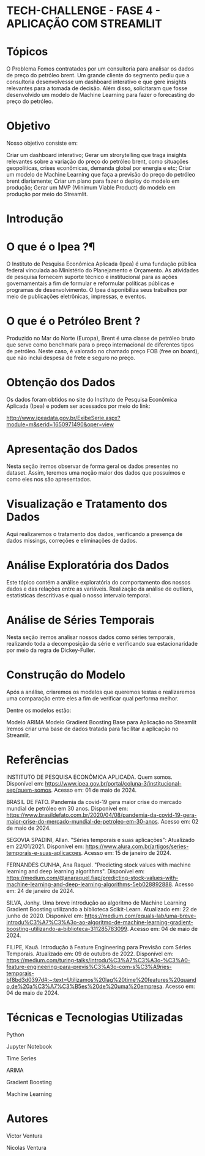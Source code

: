 # TECH-CHALLENGE - FASE 4 - APLICAÇÃO COM STREAMLIT
# Tópicos
O Problema
Fomos contratados por um consultoria para analisar os dados de preço do petróleo brent. Um grande cliente do segmento pediu que a consultoria desenvolvesse um dashboard interativo e que gere insights relevantes para a tomada de decisão. Além disso, solicitaram que fosse desenvolvido um modelo de Machine Learning para fazer o forecasting do preço do petróleo.

# Objetivo
Nosso objetivo consiste em:

Criar um dashboard interativo;
Gerar um strorytelling que traga insights relevantes sobre a variação do preço do petróleo brent, como situações geopolíticas, crises econômicas, demanda global por energia e etc;
Criar um modelo de Machine Learning que faça a previsão do preço do petróleo brent diariamente;
Criar um plano para fazer o deploy do modelo em produção;
Gerar um MVP (Minimum Viable Product) do modelo em produção por meio do Streamlit.
# Introdução
# O que é o Ipea ?¶
O Instituto de Pesquisa Econômica Aplicada (Ipea) é uma fundação pública federal vinculada ao Ministério do Planejamento e Orçamento. As atividades de pesquisa fornecem suporte técnico e institucional para as ações governamentais a fim de formular e reformular políticas públicas e programas de desenvolvimento. O Ipea disponibiliza seus trabalhos por meio de publicações eletrônicas, impressas, e eventos.

# O que é o Petróleo Brent ?
Produzido no Mar do Norte (Europa), Brent é uma classe de petróleo bruto que serve como benchmark para o preço internacional de diferentes tipos de petróleo. Neste caso, é valorado no chamado preço FOB (free on board), que não inclui despesa de frete e seguro no preço.

# Obtenção dos Dados
Os dados foram obtidos no site do Instituto de Pesquisa Econômica Aplicada (Ipea) e podem ser acessados por meio do link:

http://www.ipeadata.gov.br/ExibeSerie.aspx?module=m&serid=1650971490&oper=view

# Apresentação dos Dados
Nesta seção iremos observar de forma geral os dados presentes no dataset. Assim, teremos uma noção maior dos dados que possuímos e como eles nos são apresentados.

# Visualização e Tratamento dos Dados
Aqui realizaremos o tratamento dos dados, verificando a presença de dados missings, correções e eliminações de dados.

# Análise Exploratória dos Dados
Este tópico contém a análise exploratória do comportamento dos nossos dados e das relações entre as variáveis. Realização da análise de outliers, estatísticas descritivas e qual o nosso intervalo temporal.

# Análise de Séries Temporais
Nesta seção iremos analisar nossos dados como séries temporais, realizando toda a decomposição da série e verificando sua estacionaridade por meio da regra de Dickey-Fuller.

# Construção do Modelo
Após a análise, criaremos os modelos que queremos testas e realizaremos uma comparação entre eles a fim de verificar qual performa melhor.

Dentre os modelos estão:

Modelo ARIMA
Modelo Gradient Boosting
Base para Aplicação no Streamlit
Iremos criar uma base de dados tratada para facilitar a aplicação no Streamlit.

# Referências
INSTITUTO DE PESQUISA ECONÔMICA APLICADA. Quem somos. Disponível em: https://www.ipea.gov.br/portal/coluna-3/institucional-sep/quem-somos. Acesso em: 01 de maio de 2024.

BRASIL DE FATO. Pandemia da covid-19 gera maior crise do mercado mundial de petróleo em 30 anos. Disponível em: https://www.brasildefato.com.br/2020/04/08/pandemia-da-covid-19-gera-maior-crise-do-mercado-mundial-de-petroleo-em-30-anos. Acesso em: 02 de maio de 2024.

SEGOVIA SPADINI, Allan. "Séries temporais e suas aplicações": Atualizado em 22/01/2021. Disponível em: https://www.alura.com.br/artigos/series-temporais-e-suas-aplicacoes. Acesso em: 15 de janeiro de 2024.

FERNANDES CUNHA, Ana Raquel. "Predicting stock values with machine learning and deep learning algorithms". Disponível em: https://medium.com/@anaraquel.fiap/predicting-stock-values-with-machine-learning-and-deep-learning-algorithms-5eb028892888. Acesso em: 24 de janeiro de 2024.

SILVA, Jonhy. Uma breve introdução ao algoritmo de Machine Learning Gradient Boosting utilizando a biblioteca Scikit-Learn. Atualizado em: 22 de junho de 2020. Disponível em: https://medium.com/equals-lab/uma-breve-introdu%C3%A7%C3%A3o-ao-algoritmo-de-machine-learning-gradient-boosting-utilizando-a-biblioteca-311285783099. Acesso em: 04 de maio de 2024.

FILIPE, Kauã. Introdução à Feature Engineering para Previsão com Séries Temporais. Atualizado em: 09 de outubro de 2022. Disponível em: https://medium.com/turing-talks/introdu%C3%A7%C3%A3o-%C3%A0-feature-engineering-para-previs%C3%A3o-com-s%C3%A9ries-temporais-bf8bd3d0397d#:~:text=Utilizamos%20lag%20time%20features%20quando,de%20a%C3%A7%C3%B5es%20de%20uma%20empresa. Acesso em: 04 de maio de 2024.

# Técnicas e Tecnologias Utilizadas
Python

Jupyter Notebook

Time Series

ARIMA

Gradient Boosting

Machine Learning

# Autores

Victor Ventura 

Nicolas Ventura
